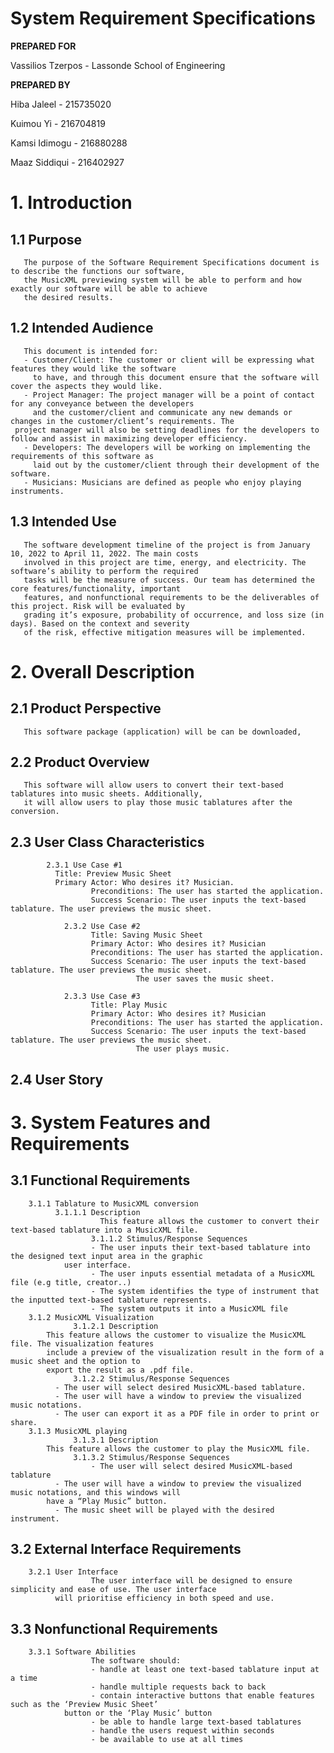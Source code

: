 # System Requirement Specifications


**PREPARED FOR**

Vassilios Tzerpos - Lassonde School of Engineering



**PREPARED BY**

Hiba Jaleel - 215735020

Kuimou Yi - 216704819

Kamsi Idimogu - 216880288

Maaz Siddiqui - 216402927



#   1. Introduction
##  1.1 Purpose
       The purpose of the Software Requirement Specifications document is to describe the functions our software, 
       the MusicXML previewing system will be able to perform and how exactly our software will be able to achieve 
       the desired results. 
##  1.2 Intended Audience
       This document is intended for:
       - Customer/Client: The customer or client will be expressing what features they would like the software 
         to have, and through this document ensure that the software will cover the aspects they would like. 
       - Project Manager: The project manager will be a point of contact for any conveyance between the developers 
         and the customer/client and communicate any new demands or changes in the customer/client’s requirements. The 
	 project manager will also be setting deadlines for the developers to follow and assist in maximizing developer efficiency. 
       - Developers: The developers will be working on implementing the requirements of this software as 
         laid out by the customer/client through their development of the software.
       - Musicians: Musicians are defined as people who enjoy playing instruments.
       	 
 
##  1.3 Intended Use
       The software development timeline of the project is from January 10, 2022 to April 11, 2022. The main costs 
       involved in this project are time, energy, and electricity. The software’s ability to perform the required 
       tasks will be the measure of success. Our team has determined the core features/functionality, important 
       features, and nonfunctional requirements to be the deliverables of this project. Risk will be evaluated by 
       grading it’s exposure, probability of occurrence, and loss size (in days). Based on the context and severity 
       of the risk, effective mitigation measures will be implemented. 

#   2.  Overall Description
##  2.1 Product Perspective 
       This software package (application) will be can be downloaded, 
##  2.2 Product Overview 
       This software will allow users to convert their text-based tablatures into music sheets. Additionally, 
       it will allow users to play those music tablatures after the conversion.
##  2.3 User Class Characteristics 
	        2.3.1 Use Case #1
		      Title: Preview Music Sheet
		      Primary Actor: Who desires it? Musician.
                      Preconditions: The user has started the application.
                      Success Scenario: The user inputs the text-based tablature. The user previews the music sheet.

                2.3.2 Use Case #2
                      Title: Saving Music Sheet
                      Primary Actor: Who desires it? Musician
                      Preconditions: The user has started the application.
                      Success Scenario: The user inputs the text-based tablature. The user previews the music sheet. 
		                        The user saves the music sheet. 

                2.3.3 Use Case #3
                      Title: Play Music
                      Primary Actor: Who desires it? Musician
                      Preconditions: The user has started the application.
                      Success Scenario: The user inputs the text-based tablature. The user previews the music sheet. 
		                        The user plays music. 
##  2.4 User Story
#   3. System Features and Requirements
##  3.1 Functional Requirements
	 	3.1.1 Tablature to MusicXML conversion 
	 	      3.1.1.1 Description
                        This feature allows the customer to convert their text-based tablature into a MusicXML file.
                      3.1.1.2 Stimulus/Response Sequences
                      - The user inputs their text-based tablature into the designed text input area in the graphic 
		        user interface.
                      - The user inputs essential metadata of a MusicXML file (e.g title, creator..)
                      - The system identifies the type of instrument that the inputted text-based tablature represents.
                      - The system outputs it into a MusicXML file
	 	3.1.2 MusicXML Visualization 
   	              3.1.2.1 Description
			This feature allows the customer to visualize the MusicXML file. The visualization features 
			include a preview of the visualization result in the form of a music sheet and the option to 
			export the result as a .pdf file.  	
	              3.1.2.2 Stimulus/Response Sequences
		      - The user will select desired MusicXML-based tablature.
		      -	The user will have a window to preview the visualized music notations.
		      -	The user can export it as a PDF file in order to print or share.
	 	3.1.3 MusicXML playing
	              3.1.3.1 Description
			This feature allows the customer to play the MusicXML file.
          	      3.1.3.2 Stimulus/Response Sequences
                      - The user will select desired MusicXML-based tablature
		      - The user will have a window to preview the visualized music notations, and this windows will 
			have a “Play Music” button.
		      - The music sheet will be played with the desired instrument.

##  3.2 External Interface Requirements				
		3.2.1 User Interface
                      The user interface will be designed to ensure simplicity and ease of use. The user interface 
		      will prioritise efficiency in both speed and use. 
		
##  3.3 Nonfunctional Requirements 
		3.3.1 Software Abilities
                      The software should:
                      - handle at least one text-based tablature input at a time 
                      - handle multiple requests back to back 
                      - contain interactive buttons that enable features such as the ‘Preview Music Sheet’ 
		        button or the ‘Play Music’ button 
                      - be able to handle large text-based tablatures 
                      - handle the users request within seconds 
                      - be available to use at all times 



